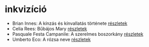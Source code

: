 # inkvizíció

- Brian Innes: A kínzás és kínvallatás története [részletek](_details/%7Bopf.creator%7D.md#id_1448)
- Celia Rees: Bűbájos Mary [részletek](_details/%7Bopf.creator%7D.md#id_979)
- Pasquale Festa Campanile: A szerelmes boszorkány [részletek](_details/%7Bopf.creator%7D.md#id_975)
- Umberto Eco: A rózsa neve [részletek](_details/%7Bopf.creator%7D.md#id_789)